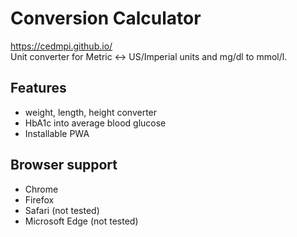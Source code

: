 # Conversion Calculator
https://cedmpi.github.io/  
Unit converter for Metric ↔ US/Imperial units and mg/dl to mmol/l. 

## Features
- weight, length, height converter
- HbA1c into average blood glucose 
- Installable PWA


## Browser support

- Chrome
- Firefox
- Safari (not tested)
- Microsoft Edge (not tested)
